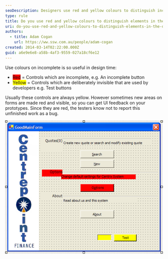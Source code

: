 ```yaml
---
seoDescription: Designers use red and yellow colours to distinguish incomplete and invisible controls on prototypes, enhancing UI feedback and tester clarity.
type: rule
title: Do you use red and yellow colours to distinguish elements in the designer?
uri: do-you-use-red-and-yellow-colours-to-distinguish-elements-in-the-designer
authors:
  - title: Adam Cogan
    url: https://ww.ssw.com.au/people/adam-cogan
created: 2014-03-14T02:22:00.000Z
guid: a6e9e6e8-a58b-4af3-9559-027a18cf6e12
---
```


Use colours on incomplete is so useful in design time:

- <span style="background-color:red">Red</span> = Controls which are incomplete, e.g. An incomplete button
- <span style="background-color:yellow">Yellow</span> = Controls which are deliberately invisible that are used by developers e.g. Test buttons

<!--endintro-->

Usually these controls are always yellow. However sometimes new areas on forms are made red and visible, so you can get UI feedback on your prototypes. Since they are red, the testers know not to report this unfinished work as a bug.

![Figure: Invisible controls highlighted in yellow, and incomplete items highlighted in red](redyellowdesigner.gif)
